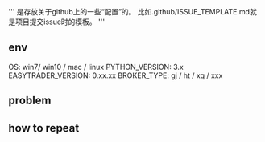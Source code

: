 '''
是存放关于github上的一些“配置”的。
比如.github/ISSUE_TEMPLATE.md就是项目提交issue时的模板。
'''
## env

OS: win7/ win10 / mac / linux
PYTHON_VERSION: 3.x
EASYTRADER_VERSION: 0.xx.xx
BROKER_TYPE: gj / ht / xq / xxx

## problem

## how to repeat



